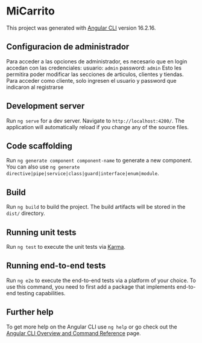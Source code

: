 # MiCarrito

This project was generated with [Angular CLI](https://github.com/angular/angular-cli) version 16.2.16.

## Configuracion de administrador
Para acceder a las opciones de administrador, es necesario que en login accedan con las credenciales:
usuario: `admin`
password: `admin`
Esto les permitira poder modificar las secciones de articulos, clientes y tiendas.
Para acceder como cliente, solo ingresen el usuario y password que indicaron al registrarse

## Development server

Run `ng serve` for a dev server. Navigate to `http://localhost:4200/`. The application will automatically reload if you change any of the source files.

## Code scaffolding

Run `ng generate component component-name` to generate a new component. You can also use `ng generate directive|pipe|service|class|guard|interface|enum|module`.

## Build

Run `ng build` to build the project. The build artifacts will be stored in the `dist/` directory.

## Running unit tests

Run `ng test` to execute the unit tests via [Karma](https://karma-runner.github.io).

## Running end-to-end tests

Run `ng e2e` to execute the end-to-end tests via a platform of your choice. To use this command, you need to first add a package that implements end-to-end testing capabilities.

## Further help

To get more help on the Angular CLI use `ng help` or go check out the [Angular CLI Overview and Command Reference](https://angular.io/cli) page.
